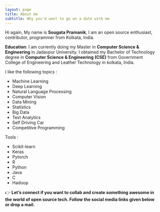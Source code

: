 ```yaml
---
layout: page
title: About me
subtitle: Why you'd want to go on a date with me
---
```


Hi again, My name is **Sougata Pramanik**, I am an open source enthusiast,
contributor, programmer from Kolkata, India.

**Education**: I am currently doing my Master in **Computer Science & Engineering**
               in Jadavpur University. I obtained my Bachelor of Technology degree 
               in **Computer Science & Engineering (CSE)** from 
               Government College of Engineering and Leather Technology in kolkata, India.
               
 I like the following topics :
 
 - Machine Learning
 - Deep Learning
 - Natural Language Processing
 - Computer Vision
 - Data Mining
 - Statistics
 - Big Data
 - Text Analytics
 - Self Driving Car
 - Competitive Programming
 
 Tools : 
 
 - Scikit-learn
 - Keras
 - Pytorch
 - R
 - Python
 - Java
 - C
 - Hadoop
 
 👉  **Let’s connect if you want to collab and create something awesome in the world of open source tech.
 Follow the social media links given below or drop a mail.**
 
